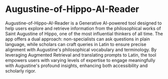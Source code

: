 # Augustine-of-Hippo-AI-Reader
Augustine-of-Hippo-AI-Reader is a Generative AI-powered tool designed to help users explore and retrieve information from the philosophical works of Saint Augustine of Hippo, one of the most influential thinkers of all time. The app offers a dual approach: non-specialists can ask questions in plain language, while scholars can craft queries in Latin to ensure precise alignment with Augustine's philosophical vocabulary and terminology. By leveraging Augmented Retrieval and translating prompts to Latin, the tool empowers users with varying levels of expertise to engage meaningfully with Augustine's profound insights, enhancing both accessibility and scholarly rigor.
